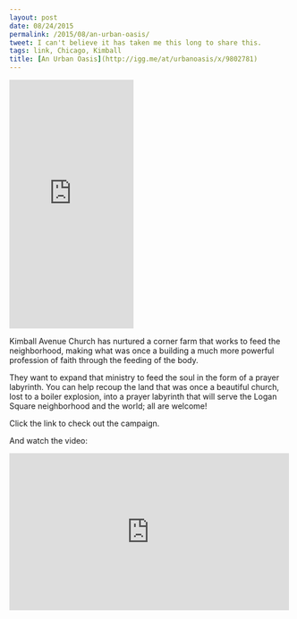 ```yaml
---
layout: post
date: 08/24/2015
permalink: /2015/08/an-urban-oasis/
tweet: I can't believe it has taken me this long to share this.
tags: link, Chicago, Kimball
title: [An Urban Oasis](http://igg.me/at/urbanoasis/x/9802781)
---
```


<iframe src="https://www.indiegogo.com/project/urban-oasis-to-feed-body-and-soul/embedded/9802781" width="222px" height="445px" frameborder="0" scrolling="no"></iframe>

Kimball Avenue Church has nurtured a corner farm that works to feed the neighborhood, making what was once a building a much more powerful profession of faith through the feeding of the body.

They want to expand that ministry to feed the soul in the form of a prayer labyrinth. You can help recoup the land that was once a beautiful church, lost to a boiler explosion, into a prayer labyrinth that will serve the Logan Square neighborhood and the world; all are welcome!

Click the link to check out the campaign.

And watch the video:
<iframe id="video" src="https://player.vimeo.com/video/136721272" width="500" height="281" frameborder="0" webkitallowfullscreen mozallowfullscreen allowfullscreen></iframe>